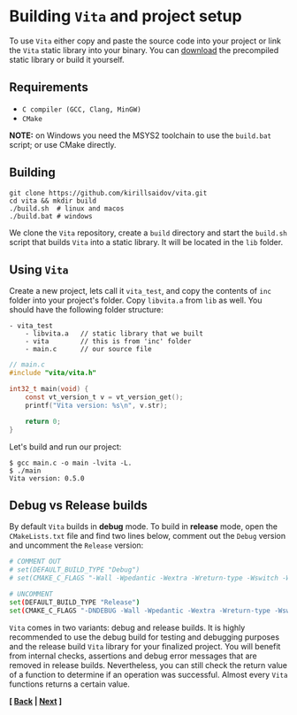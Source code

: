 # Building `Vita` and project setup
To use `Vita` either copy and paste the source code into your project or link the `Vita` static library into your binary. You can [download](https://github.com/kirillsaidov/vita/releases) the precompiled static library or build it yourself.

## Requirements
* `C compiler (GCC, Clang, MinGW)`
* `CMake`

**NOTE:** on Windows you need the MSYS2 toolchain to use the `build.bat` script; or use CMake directly.

## Building
```
git clone https://github.com/kirillsaidov/vita.git
cd vita && mkdir build
./build.sh  # linux and macos
./build.bat # windows
```
We clone the `Vita` repository, create a `build` directory and start the `build.sh` script that builds `Vita` into a static library. It will be located in the `lib` folder.

## Using `Vita`
Create a new project, lets call it `vita_test`, and copy the contents of `inc` folder into your project's folder. Copy `libvita.a` from `lib` as well. You should have the following folder structure:

```
- vita_test
    - libvita.a   // static library that we built
    - vita        // this is from 'inc' folder
    - main.c      // our source file
```

```c
// main.c
#include "vita/vita.h"

int32_t main(void) {
    const vt_version_t v = vt_version_get();
    printf("Vita version: %s\n", v.str);

    return 0;
}
```

Let's build and run our project:
```
$ gcc main.c -o main -lvita -L.
$ ./main
Vita version: 0.5.0
```

## Debug vs Release builds
By default `Vita` builds in **debug** mode. To build in **release** mode, open the `CMakeLists.txt` file and find two lines below, comment out the `Debug` version and uncomment the `Release` version:
```sh
# COMMENT OUT
# set(DEFAULT_BUILD_TYPE "Debug")
# set(CMAKE_C_FLAGS "-Wall -Wpedantic -Wextra -Wreturn-type -Wswitch -Wunused -Werror -O2")

# UNCOMMENT
set(DEFAULT_BUILD_TYPE "Release")
set(CMAKE_C_FLAGS "-DNDEBUG -Wall -Wpedantic -Wextra -Wreturn-type -Wswitch -Wunused -Werror -O2")
```

`Vita` comes in two variants: debug and release builds. It is highly recommended to use the debug build for testing and debugging purposes and the release build `Vita` library for your finalized project. You will benefit from internal checks, assertions and debug error messages that are removed in release builds. Nevertheless, you can still check the return value of a function to determine if an operation was successful. Almost every `Vita` functions returns a certain value.

**[ [Back](VITA.md) | [Next](page2.md) ]**
